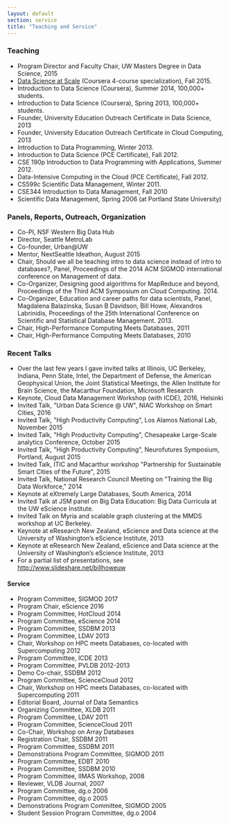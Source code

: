 ```yaml
---
layout: default
section: service
title: "Teaching and Service"
---
```


### Teaching

* Program Director and Faculty Chair, UW Masters Degree in Data Science, 2015
* [Data Science at Scale](https://www.coursera.org/specializations/data-science) (Coursera 4-course specialization), Fall 2015.
* Introduction to Data Science (Coursera), Summer 2014, 100,000+ students.
* Introduction to Data Science (Coursera), Spring 2013, 100,000+ students.
* Founder, University Education Outreach Certificate in Data Science, 2013
* Founder, University Education Outreach Certificate in Cloud Computing, 2013
* Introduction to Data Programming, Winter 2013.
* Introduction to Data Science (PCE Certificate), Fall 2012.
* CSE 190p Introduction to Data Programming with Applications, Summer 2012.
* Data-Intensive Computing in the Cloud (PCE Certificate), Fall 2012.
* CS599c Scientific Data Management, Winter 2011.
* CSE344 Introduction to Data Management, Fall 2010
* Scientific Data Management, Spring 2006 (at Portland State University)

### Panels, Reports, Outreach, Organization
* Co-PI, NSF Western Big Data Hub
* Director, Seattle MetroLab
* Co-founder, Urban@UW
* Mentor, NextSeattle Ideathon, August 2015
* Chair, Should we all be teaching intro to data science instead of intro to
databases?, Panel, Proceedings of the 2014 ACM SIGMOD international conference
on Management of data.
* Co-Organizer, Designing good algorithms for MapReduce and beyond, Proceedings
of the Third ACM Symposium on Cloud Computing. 2014.
* Co-Organizer, Education and career paths for data scientists, Panel, Magdalena
Balazinska, Susan B Davidson, Bill Howe, Alexandros Labrinidis, Proceedings
of the 25th International Conference on Scientific and Statistical
Database Management. 2013.
* Chair, High-Performance Computing Meets Databases, 2011
* Chair, High-Performance Computing Meets Databases, 2010

### Recent Talks 
* Over the last few years I gave invited talks at Illinois, UC Berkeley, Indiana,
Penn State, Intel, the Department of Defense, the American Geophysical
Union, the Joint Statistical Meetings, the Allen Institute for Brain Science,
the Macarthur Foundation, Microsoft Research
* Keynote, Cloud Data Management Workshop (with ICDE), 2016, Helsinki
* Invited Talk, "Urban Data Science @ UW", NIAC Workshop on Smart Cities, 2016
* Invited Talk, "High Productivity Computing", Los Alamos National Lab, November 2015
* Invited Talk, "High Productivity Computing", Chesapeake Large-Scale analytics Conference, October 2015
* Invited Talk, "High Productivity Computing", Neurofutures Symposium, Portland, August 2015
* Invited Talk, ITIC and Macarthur workshop "Partnership for Sustainable
Smart Cities of the Future", 2015
* Invited Talk, National Research Council Meeting on "Training the Big Data
Workforce," 2014
* Keynote at eXtremely Large Databases, South America, 2014
* Invited Talk at JSM panel on Big Data Education: Big Data Curricula at the
UW eScience Institute.
* Invited Talk on Myria and scalable graph clustering at the MMDS workshop at UC Berkeley.
* Keynote at eResearch New Zealand, eScience and Data science at the University of Washington’s eScience Institute, 2013
* Keynote at eResearch New Zealand, eScience and Data science at the University of Washington’s eScience Institute, 2013
* For a partial list of presentations, see http://www.slideshare.net/billhoweuw

#### Service

* Program Committee, SIGMOD 2017
* Program Chair, eScience 2016
* Program Committee, HotCloud 2014
* Program Committee, eScience 2014
* Program Committee, SSDBM 2013
* Program Committee, LDAV 2013
* Chair, Workshop on HPC meets Databases, co-located with Supercomputing 2012
* Program Committee, ICDE 2013
* Program Committee, PVLDB 2012-2013
* Demo Co-chair, SSDBM 2012
* Program Committee, ScienceCloud 2012
* Chair, Workshop on HPC meets Databases, co-located with Supercomputing 2011
* Editorial Board, Journal of Data Semantics
* Organizing Committee, XLDB 2011
* Program Committee, LDAV 2011
* Program Committee, ScienceCloud 2011
* Co-Chair, Workshop on Array Databases
* Registration Chair, SSDBM 2011
* Program Committee, SSDBM 2011
* Demonstrations Program Committee, SIGMOD 2011
* Program Committee, EDBT 2010
* Program Committee, SSDBM 2010
* Program Committee, IIMAS Workshop, 2008
* Reviewer, VLDB Journal, 2007
* Program Committee, dg.o 2006
* Program Committee, dg.o 2005
* Demonstrations Program Committee, SIGMOD 2005
* Student Session Program Committee, dg.o 2004

